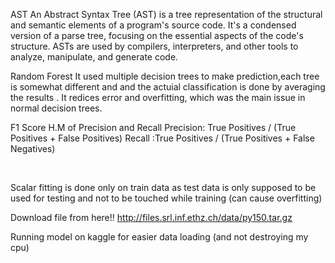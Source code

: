 AST
An Abstract Syntax Tree (AST) is a tree representation of the structural and semantic elements of a program's source code. It's a condensed version of a parse tree, focusing on the essential aspects of the code's structure. ASTs are used by compilers, interpreters, and other tools to analyze, manipulate, and generate code. 

Random Forest
It used multiple decision trees to make prediction,each tree is somewhat different and and the actuial classification is done by averaging the results
. It redices error and overfitting, which was the main issue in normal decision trees.

F1 Score
H.M of Precision and Recall
Precision: True Positives / (True Positives + False Positives)
Recall :True Positives / (True Positives + False Negatives)

​

Scalar fitting is done only on train data as test data is only supposed to be used for testing and not to be touched while training (can cause overfitting)

Download file from here!!
http://files.srl.inf.ethz.ch/data/py150.tar.gz

Running model on kaggle for easier data loading (and not destroying my cpu)
